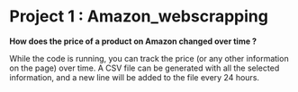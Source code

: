 # Project 1 : Amazon_webscrapping
**How does the price of a product on Amazon changed over time ?**
>
While the code is running, you can track the price (or any other information on the page) over time. A CSV file can be generated with all the selected information, and a new line will be added to the file every 24 hours.
